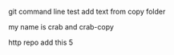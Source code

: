 git command line test
add text from copy folder

my name is crab and crab-copy

http repo add this 5